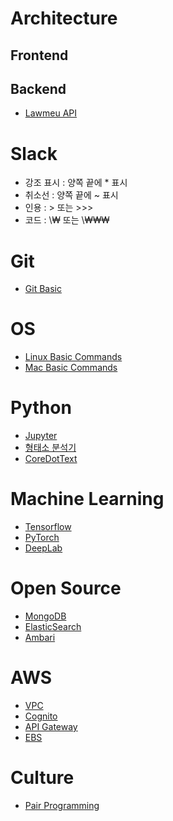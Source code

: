 <!-- TITLE: Wiki.Core.Today -->
<!-- SUBTITLE: CoreDotToday Wiki Page -->

# Architecture
## Frontend
## Backend
- [Lawmeu API](backend/lawmeu-api)

# Slack
- 강조 표시 : 양쪽 끝에 * 표시
- 취소선 : 양쪽 끝에 ~ 표시
- 인용 : > 또는 >>>
- 코드 : \₩ 또는 \₩₩₩

# Git
- [Git Basic](git)

# OS
- [Linux Basic Commands](linux/basic)
- [Mac Basic Commands](mac/basic)

# Python
- [Jupyter](python/jupyter)
- [형태소 분석기](python/morpheme)
- [CoreDotText](python/coredottext)

# Machine Learning
- [Tensorflow](ml/tensorflow)
- [PyTorch](ml/pytorch)
- [DeepLab](ml/deeplab)

# Open Source
- [MongoDB](mongodb)
- [ElasticSearch](elasticsearch)
- [Ambari](ambari)

# AWS
- [VPC](aws/vpc)
- [Cognito](aws/cognito)
- [API Gateway](aws/apigateway)
- [EBS](aws/ebs)

# Culture
- [Pair Programming](culture/pairing)